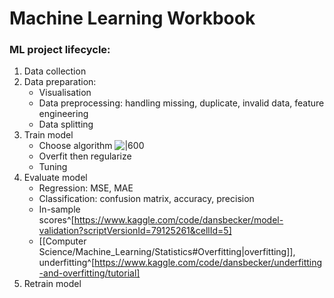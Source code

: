 # Machine Learning Workbook

### ML project lifecycle:
1. Data collection
2. Data preparation:
	- Visualisation
	- Data preprocessing: handling missing, duplicate, invalid data, feature engineering
	- Data splitting
3. Train model
	- Choose algorithm
		![|600](https://editor.analyticsvidhya.com/uploads/66050alla-lgo.PNG)
	- Overfit then regularize
	- Tuning
4. Evaluate model
	- Regression: MSE, MAE 
	- Classification: confusion matrix, accuracy, precision
	- In-sample scores^[https://www.kaggle.com/code/dansbecker/model-validation?scriptVersionId=79125261&cellId=5]
	- [[Computer Science/Machine_Learning/Statistics#Overfitting|overfitting]], underfitting^[https://www.kaggle.com/code/dansbecker/underfitting-and-overfitting/tutorial]
5. Retrain model